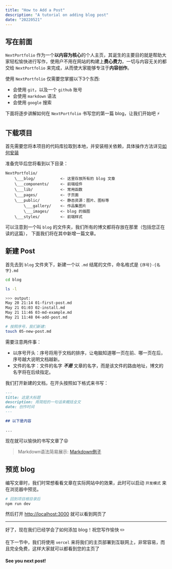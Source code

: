 ```yaml
---
title: "How to Add a Post"
description: "A tutorial on adding blog post"
date: "20220521"
---
```


## 写在前面

`NextPortfolio` 作为一个**以内容为核心**的个人主页，其诞生的主要目的就是帮助大家轻松愉快进行写作，使用户不用在网站的构建上**费心费力**，一切与内容无关的都交给 `NextPortfolio` 来完成，从而使大家能够专注于**内容创作**。

使用 `NextPortfolio` 仅需要您掌握以下3个东西:

- 会使用 `git`，以及一个 `github` 账号
- 会使用 `markdown` 语法
- 会使用 `google` 搜索

下面将逐步讲解如何在 `NextPortfolio` 书写您的第一篇 blog，让我们开始吧 ⚡

## 下载项目

首先需要您将本项目的代码库拉取到本地，并安装相关依赖，具体操作方法详见[如何安装](/blog/02-install)

准备完毕后您将看到以下目录：

```text
NextPortfolio/
    \___blog/           <- 这里存放所有的 blog 文章
    \___components/     <- 前端组件
    \___lib/            <- 常用函数
    \___pages/          <- 子页面
    \___public/         <- 静态资源：图片、图标等
        \___gallery/    <- 作品集图片
        \___images/     <- blog 的插图
    \___styles/         <- 前端样式
```

可以注意到一个叫 `blog` 的文件夹，我们所有的博文都将存放在那里（包括您正在读的这篇），
下面我们将在其中新增一篇文章。

## 新建 Post

首先去到 `blog` 文件夹下，新建一个以 `.md` 结尾的文件，命名格式是 `{序号}-{名字}.md`

```bash
cd blog

ls -l

>>> output:
May 20 21:14 01-first-post.md
May 21 01:03 02-install.md
May 21 11:46 03-md-example.md
May 21 11:48 04-add-post.md

# 按照序号，我们新建:
touch 05-new-post.md
```

需要注意两件事：

- 以序号开头：序号将用于文档的排序，让电脑知道哪一页在前、哪一页在后，序号越大说明文档越新。
- 文件的名字：文件的名字 ***不是*** 文章的名字，而是该文件的路由地址，博文的名字将在后续指定。

我们打开新建的文档，在开头按照如下格式来书写：

```markdown
---
title: 这是大标题
description: 用简短的一句话来概括全文
date: 创作时间
---

## 以下是内容

...
```

现在就可以愉快的书写文章了😝

> Markdown语法简易展示: [Markdown例子](/blog/03-md-example)

## 预览 blog

编写文章时，我们时常想看看文章在实际网站中的效果，此时可以启动 `开发模式` 来在浏览器中预览。

```bash
# 回到项目根目录后
npm run dev
```

然后打开 [http://localhost:3000](http://localhost:3000) 就可以看到网页了

---

好了，现在我们已经学会了如何添加 blog！祝您写作愉快 ✏️

在下一节中，我们将使用 `vercel` 来将我们的主页部署到互联网上，非常容易，而且完全免费，这样大家就可以都看到您的主页了

#### See you next post!
